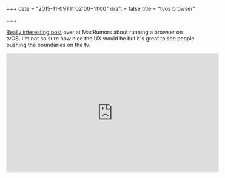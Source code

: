 +++
date = "2015-11-09T11:02:00+11:00"
draft = false
title = "tvos browser"

+++

[Really interesting post](http://www.macrumors.com/2015/11/06/apple-tv-4-web-browser-tvos-hack/) over at MacRumors about running a browser on tvOS.  I'm not so sure how nice the UX would be but it's great to see people pushing the boundaries on the tv.

<iframe width="560" height="315" src="https://www.youtube.com/embed/xIDTh9bVRas" frameborder="0" allowfullscreen></iframe>